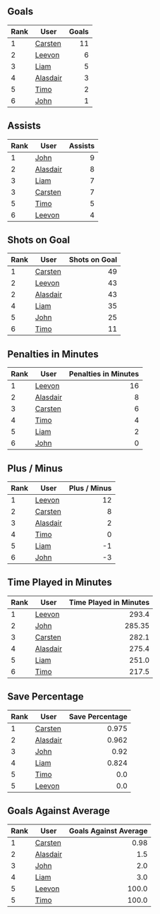 ## Goals
| Rank | User | Goals |
| :--- | ---- | ---------: |
| 1 | [Carsten](https://github.com/llevasseur/world-juniors-2022/blob/master/ROSTERS.md#Carsten) |  11 |
| 2 | [Leevon](https://github.com/llevasseur/world-juniors-2022/blob/master/ROSTERS.md#Leevon) |  6 |
| 3 | [Liam](https://github.com/llevasseur/world-juniors-2022/blob/master/ROSTERS.md#Liam) |  5 |
| 4 | [Alasdair](https://github.com/llevasseur/world-juniors-2022/blob/master/ROSTERS.md#Alasdair) |  3 |
| 5 | [Timo](https://github.com/llevasseur/world-juniors-2022/blob/master/ROSTERS.md#Timo) |  2 |
| 6 | [John](https://github.com/llevasseur/world-juniors-2022/blob/master/ROSTERS.md#John) |  1 |
## Assists
| Rank | User | Assists |
| :--- | ---- | ---------: |
| 1 | [John](https://github.com/llevasseur/world-juniors-2022/blob/master/ROSTERS.md#John) |  9 |
| 2 | [Alasdair](https://github.com/llevasseur/world-juniors-2022/blob/master/ROSTERS.md#Alasdair) |  8 |
| 3 | [Liam](https://github.com/llevasseur/world-juniors-2022/blob/master/ROSTERS.md#Liam) |  7 |
| 3 | [Carsten](https://github.com/llevasseur/world-juniors-2022/blob/master/ROSTERS.md#Carsten) |  7 |
| 5 | [Timo](https://github.com/llevasseur/world-juniors-2022/blob/master/ROSTERS.md#Timo) |  5 |
| 6 | [Leevon](https://github.com/llevasseur/world-juniors-2022/blob/master/ROSTERS.md#Leevon) |  4 |
## Shots on Goal
| Rank | User | Shots on Goal |
| :--- | ---- | ---------: |
| 1 | [Carsten](https://github.com/llevasseur/world-juniors-2022/blob/master/ROSTERS.md#Carsten) |  49 |
| 2 | [Leevon](https://github.com/llevasseur/world-juniors-2022/blob/master/ROSTERS.md#Leevon) |  43 |
| 2 | [Alasdair](https://github.com/llevasseur/world-juniors-2022/blob/master/ROSTERS.md#Alasdair) |  43 |
| 4 | [Liam](https://github.com/llevasseur/world-juniors-2022/blob/master/ROSTERS.md#Liam) |  35 |
| 5 | [John](https://github.com/llevasseur/world-juniors-2022/blob/master/ROSTERS.md#John) |  25 |
| 6 | [Timo](https://github.com/llevasseur/world-juniors-2022/blob/master/ROSTERS.md#Timo) |  11 |
## Penalties in Minutes
| Rank | User | Penalties in Minutes |
| :--- | ---- | ---------: |
| 1 | [Leevon](https://github.com/llevasseur/world-juniors-2022/blob/master/ROSTERS.md#Leevon) |  16 |
| 2 | [Alasdair](https://github.com/llevasseur/world-juniors-2022/blob/master/ROSTERS.md#Alasdair) |  8 |
| 3 | [Carsten](https://github.com/llevasseur/world-juniors-2022/blob/master/ROSTERS.md#Carsten) |  6 |
| 4 | [Timo](https://github.com/llevasseur/world-juniors-2022/blob/master/ROSTERS.md#Timo) |  4 |
| 5 | [Liam](https://github.com/llevasseur/world-juniors-2022/blob/master/ROSTERS.md#Liam) |  2 |
| 6 | [John](https://github.com/llevasseur/world-juniors-2022/blob/master/ROSTERS.md#John) |  0 |
## Plus / Minus
| Rank | User | Plus / Minus |
| :--- | ---- | ---------: |
| 1 | [Leevon](https://github.com/llevasseur/world-juniors-2022/blob/master/ROSTERS.md#Leevon) |  12 |
| 2 | [Carsten](https://github.com/llevasseur/world-juniors-2022/blob/master/ROSTERS.md#Carsten) |  8 |
| 3 | [Alasdair](https://github.com/llevasseur/world-juniors-2022/blob/master/ROSTERS.md#Alasdair) |  2 |
| 4 | [Timo](https://github.com/llevasseur/world-juniors-2022/blob/master/ROSTERS.md#Timo) |  0 |
| 5 | [Liam](https://github.com/llevasseur/world-juniors-2022/blob/master/ROSTERS.md#Liam) |  -1 |
| 6 | [John](https://github.com/llevasseur/world-juniors-2022/blob/master/ROSTERS.md#John) |  -3 |
## Time Played in Minutes
| Rank | User | Time Played in Minutes |
| :--- | ---- | ---------: |
| 1 | [Leevon](https://github.com/llevasseur/world-juniors-2022/blob/master/ROSTERS.md#Leevon) |  293.4 |
| 2 | [John](https://github.com/llevasseur/world-juniors-2022/blob/master/ROSTERS.md#John) |  285.35 |
| 3 | [Carsten](https://github.com/llevasseur/world-juniors-2022/blob/master/ROSTERS.md#Carsten) |  282.1 |
| 4 | [Alasdair](https://github.com/llevasseur/world-juniors-2022/blob/master/ROSTERS.md#Alasdair) |  275.4 |
| 5 | [Liam](https://github.com/llevasseur/world-juniors-2022/blob/master/ROSTERS.md#Liam) |  251.0 |
| 6 | [Timo](https://github.com/llevasseur/world-juniors-2022/blob/master/ROSTERS.md#Timo) |  217.5 |
## Save Percentage
| Rank | User | Save Percentage |
| :--- | ---- | ---------: |
| 1 | [Carsten](https://github.com/llevasseur/world-juniors-2022/blob/master/ROSTERS.md#Carsten) |  0.975 |
| 2 | [Alasdair](https://github.com/llevasseur/world-juniors-2022/blob/master/ROSTERS.md#Alasdair) |  0.962 |
| 3 | [John](https://github.com/llevasseur/world-juniors-2022/blob/master/ROSTERS.md#John) |  0.92 |
| 4 | [Liam](https://github.com/llevasseur/world-juniors-2022/blob/master/ROSTERS.md#Liam) |  0.824 |
| 5 | [Timo](https://github.com/llevasseur/world-juniors-2022/blob/master/ROSTERS.md#Timo) |  0.0 |
| 5 | [Leevon](https://github.com/llevasseur/world-juniors-2022/blob/master/ROSTERS.md#Leevon) |  0.0 |
## Goals Against Average
| Rank | User | Goals Against Average |
| :--- | ---- | ---------: |
| 1 | [Carsten](https://github.com/llevasseur/world-juniors-2022/blob/master/ROSTERS.md#Carsten) |  0.98 |
| 2 | [Alasdair](https://github.com/llevasseur/world-juniors-2022/blob/master/ROSTERS.md#Alasdair) |  1.5 |
| 3 | [John](https://github.com/llevasseur/world-juniors-2022/blob/master/ROSTERS.md#John) |  2.0 |
| 4 | [Liam](https://github.com/llevasseur/world-juniors-2022/blob/master/ROSTERS.md#Liam) |  3.0 |
| 5 | [Leevon](https://github.com/llevasseur/world-juniors-2022/blob/master/ROSTERS.md#Leevon) |  100.0 |
| 5 | [Timo](https://github.com/llevasseur/world-juniors-2022/blob/master/ROSTERS.md#Timo) |  100.0 |
